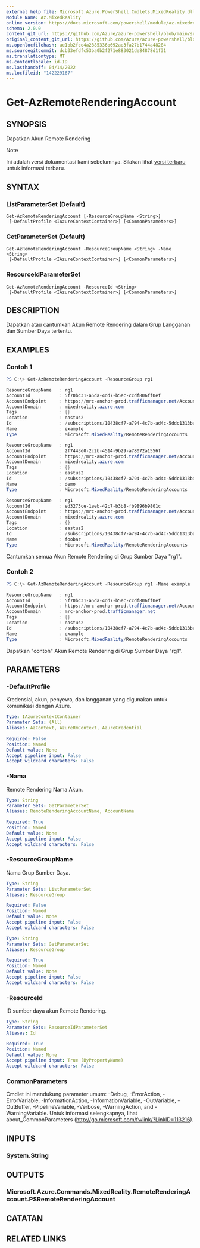 ```yaml
---
external help file: Microsoft.Azure.PowerShell.Cmdlets.MixedReality.dll-Help.xml
Module Name: Az.MixedReality
online version: https://docs.microsoft.com/powershell/module/az.mixedreality/get-azremoterenderingaccount
schema: 2.0.0
content_git_url: https://github.com/Azure/azure-powershell/blob/main/src/MixedReality/MixedReality/help/Get-AzRemoteRenderingAccount.md
original_content_git_url: https://github.com/Azure/azure-powershell/blob/main/src/MixedReality/MixedReality/help/Get-AzRemoteRenderingAccount.md
ms.openlocfilehash: ae1bb2fce4a2885336b692ae3fa27b1744a48284
ms.sourcegitcommit: dcb33efdfc53ba0b2f271e883021de84878d1f31
ms.translationtype: MT
ms.contentlocale: id-ID
ms.lasthandoff: 04/14/2022
ms.locfileid: "142229167"
---
```

# Get-AzRemoteRenderingAccount

## SYNOPSIS
Dapatkan Akun Remote Rendering

> [!NOTE]
>Ini adalah versi dokumentasi kami sebelumnya. Silakan lihat [versi terbaru](/powershell/module/az.mixedreality/get-azremoterenderingaccount) untuk informasi terbaru.

## SYNTAX

### ListParameterSet (Default)
```
Get-AzRemoteRenderingAccount [-ResourceGroupName <String>]
 [-DefaultProfile <IAzureContextContainer>] [<CommonParameters>]
```

### GetParameterSet (Default)
```
Get-AzRemoteRenderingAccount -ResourceGroupName <String> -Name <String>
 [-DefaultProfile <IAzureContextContainer>] [<CommonParameters>]
```

### ResourceIdParameterSet
```
Get-AzRemoteRenderingAccount -ResourceId <String>
 [-DefaultProfile <IAzureContextContainer>] [<CommonParameters>]
```

## DESCRIPTION
Dapatkan atau cantumkan Akun Remote Rendering dalam Grup Langganan dan Sumber Daya tertentu.

## EXAMPLES

### Contoh 1
```powershell
PS C:\> Get-AzRemoteRenderingAccount -ResourceGroup rg1

ResourceGroupName   : rg1
AccountId           : 5f70bc31-a5da-4dd7-b5ec-ccdf806ff0ef
AccountEndpoint     : https://mrc-anchor-prod.trafficmanager.net/Accounts/5f70bc31-a5da-4dd7-b5ec-ccdf806ff0ef/
AccountDomain       : mixedreality.azure.com
Tags                : {}
Location            : eastus2
Id                  : /subscriptions/10438cf7-a794-4c7b-ad4c-5ddc1313ba7d/resourceGroups/rg1/providers/Microsoft.MixedReality/RemoteRenderingAccounts/example
Name                : example
Type                : Microsoft.MixedReality/RemoteRenderingAccounts

ResourceGroupName   : rg1
AccountId           : 2f7443d0-2c2b-4514-9b29-a78072a1556f
AccountEndpoint     : https://mrc-anchor-prod.trafficmanager.net/Accounts/2f7443d0-2c2b-4514-9b29-a78072a1556f/
AccountDomain       : mixedreality.azure.com
Tags                : {}
Location            : eastus2
Id                  : /subscriptions/10438cf7-a794-4c7b-ad4c-5ddc1313ba7d/resourceGroups/rg1/providers/Microsoft.MixedReality/RemoteRenderingAccounts/demo
Name                : demo
Type                : Microsoft.MixedReality/RemoteRenderingAccounts

ResourceGroupName   : rg1
AccountId           : ed3273ce-1eeb-42c7-b3b8-fb9896b9801c
AccountEndpoint     : https://mrc-anchor-prod.trafficmanager.net/Accounts/ed3273ce-1eeb-42c7-b3b8-fb9896b9801c/
AccountDomain       : mixedreality.azure.com
Tags                : {}
Location            : eastus2
Id                  : /subscriptions/10438cf7-a794-4c7b-ad4c-5ddc1313ba7d/resourceGroups/rg1/providers/Microsoft.MixedReality/RemoteRenderingAccounts/foobar
Name                : foobar
Type                : Microsoft.MixedReality/RemoteRenderingAccounts
```

Cantumkan semua Akun Remote Rendering di Grup Sumber Daya "rg1". 

### Contoh 2
```powershell
PS C:\> Get-AzRemoteRenderingAccount -ResourceGroup rg1 -Name example

ResourceGroupName   : rg1
AccountId           : 5f70bc31-a5da-4dd7-b5ec-ccdf806ff0ef
AccountEndpoint     : https://mrc-anchor-prod.trafficmanager.net/Accounts/5f70bc31-a5da-4dd7-b5ec-ccdf806ff0ef/
AccountDomain       : mrc-anchor-prod.trafficmanager.net
Tags                : {}
Location            : eastus2
Id                  : /subscriptions/10438cf7-a794-4c7b-ad4c-5ddc1313ba7d/resourceGroups/rg1/providers/Microsoft.MixedReality/RemoteRenderingAccounts/example
Name                : example
Type                : Microsoft.MixedReality/RemoteRenderingAccounts
```

Dapatkan "contoh" Akun Remote Rendering di Grup Sumber Daya "rg1". 

## PARAMETERS

### -DefaultProfile
Kredensial, akun, penyewa, dan langganan yang digunakan untuk komunikasi dengan Azure.

```yaml
Type: IAzureContextContainer
Parameter Sets: (All)
Aliases: AzContext, AzureRmContext, AzureCredential

Required: False
Position: Named
Default value: None
Accept pipeline input: False
Accept wildcard characters: False
```

### -Nama
Remote Rendering Nama Akun.

```yaml
Type: String
Parameter Sets: GetParameterSet
Aliases: RemoteRenderingAccountName, AccountName

Required: True
Position: Named
Default value: None
Accept pipeline input: False
Accept wildcard characters: False
```

### -ResourceGroupName
Nama Grup Sumber Daya.

```yaml
Type: String
Parameter Sets: ListParameterSet
Aliases: ResourceGroup

Required: False
Position: Named
Default value: None
Accept pipeline input: False
Accept wildcard characters: False
```

```yaml
Type: String
Parameter Sets: GetParameterSet
Aliases: ResourceGroup

Required: True
Position: Named
Default value: None
Accept pipeline input: False
Accept wildcard characters: False
```

### -ResourceId
ID sumber daya akun Remote Rendering.

```yaml
Type: String
Parameter Sets: ResourceIdParameterSet
Aliases: Id

Required: True
Position: Named
Default value: None
Accept pipeline input: True (ByPropertyName)
Accept wildcard characters: False
```

### CommonParameters
Cmdlet ini mendukung parameter umum: -Debug, -ErrorAction, -ErrorVariable, -InformationAction, -InformationVariable, -OutVariable, -OutBuffer, -PipelineVariable, -Verbose, -WarningAction, and -WarningVariable.
Untuk informasi selengkapnya, lihat about_CommonParameters (http://go.microsoft.com/fwlink/?LinkID=113216).

## INPUTS

### System.String

## OUTPUTS

### Microsoft.Azure.Commands.MixedReality.RemoteRenderingAccount.PSRemoteRenderingAccount

## CATATAN

## RELATED LINKS
